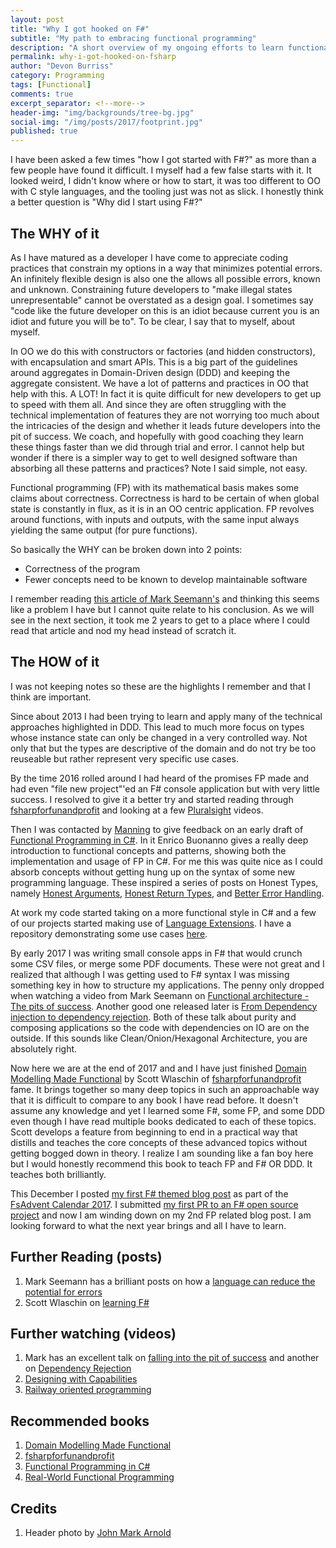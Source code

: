 ```yaml
---
layout: post
title: "Why I got hooked on F#"
subtitle: "My path to embracing functional programming"
description: "A short overview of my ongoing efforts to learn functional programming, specifically F#"
permalink: why-i-got-hooked-on-fsharp
author: "Devon Burriss"
category: Programming
tags: [Functional]
comments: true
excerpt_separator: <!--more-->
header-img: "img/backgrounds/tree-bg.jpg"
social-img: "/img/posts/2017/footprint.jpg"
published: true
---
```


I have been asked a few times "how I got started with F#?" as more than a few people have found it difficult. I myself had a few false starts with it. It looked weird, I didn't know where or how to start, it was too different to OO with C style languages, and the tooling just was not as slick. I honestly think a better question is "Why did I start using F#?"
<!--more-->

## The WHY of it

As I have matured as a developer I have come to appreciate coding practices that constrain my options in a way that minimizes potential errors. An infinitely flexible design is also one the allows all possible errors, known and unknown. Constraining future developers to "make illegal states unrepresentable" cannot be overstated as a design goal. I sometimes say "code like the future developer on this is an idiot because current you is an idiot and future you will be to". To be clear, I say that to myself, about myself.

In OO we do this with constructors or factories (and hidden constructors), with encapsulation and smart APIs. This is a big part of the guidelines around aggregates in Domain-Driven design (DDD) and keeping the aggregate consistent. We have a lot of patterns and practices in OO that help with this. A LOT! In fact it is quite difficult for new developers to get up to speed with them all. And since they are often struggling with the technical implementation of features they are not worrying too much about the intricacies of the design and whether it leads future developers into the pit of success. We coach, and hopefully with good coaching they learn these things faster than we did through trial and error. I cannot help but wonder if there is a simpler way to get to well designed software than absorbing all these patterns and practices? Note I said simple, not easy.

Functional programming (FP) with its mathematical basis makes some claims about correctness. Correctness is hard to be certain of when global state is constantly in flux, as it is in an OO centric application. FP revolves around functions, with inputs and outputs, with the same input always yielding the same output (for pure functions).

So basically the WHY can be broken down into 2 points:

- Correctness of the program
- Fewer concepts need to be known to develop maintainable software

I remember reading [this article of Mark Seemann's](http://blog.ploeh.dk/2015/04/13/less-is-more-language-features/) and thinking this seems like a problem I have but I cannot quite relate to his conclusion. As we will see in the next section, it took me 2 years to get to a place where I could read that article and nod my head instead of scratch it.

## The HOW of it

I was not keeping notes so these are the highlights I remember and that I think are important.

Since about 2013 I had been trying to learn and apply many of the technical approaches highlighted in DDD. This lead to much more focus on types whose instance state can only be changed in a very controlled way. Not only that but the types are descriptive of the domain and do not try be too reuseable but rather represent very specific use cases.

By the time 2016 rolled around I had heard of the promises FP made and had even "file new project"'ed an F# console application but with very little success. I resolved to give it a better try and started reading through [fsharpforfunandprofit](https://fsharpforfunandprofit.com/books/#downloadable-ebook-of-this-site) and looking at a few [Pluralsight](https://www.pluralsight.com/search?q=F%23&categories=course) videos.

Then I was contacted by [Manning](https://www.manning.com/) to give feedback on an early draft of [Functional Programming in C#](https://www.manning.com/books/functional-programming-in-c-sharp). In it Enrico Buonanno gives a really deep introduction to functional concepts and patterns, showing both the implementation and usage of FP in C#. For me this was quite nice as I could absorb concepts without getting hung up on the syntax of some new programming language. These inspired a series of posts on Honest Types, namely [Honest Arguments](/honest-arguments/), [Honest Return Types](/honest-return-types/), and [Better Error Handling](/better-error-handling/).

At work my code started taking on a more functional style in C# and a few of our projects started making use of [Language Extensions](https://github.com/louthy/language-ext). I have a repository demonstrating some use cases [here](https://github.com/dburriss/ElevatedExamples).

By early 2017 I was writing small console apps in F# that would crunch some CSV files, or merge some PDF documents. These were not great and I realized that although I was getting used to F# syntax I was missing something key in how to structure my applications. The penny only dropped when watching a video from Mark Seemann on [Functional architecture - The pits of success](https://www.youtube.com/watch?v=US8QG9I1XW0). Another good one released later is [From Dependency injection to dependency rejection](https://www.youtube.com/watch?v=cxs7oLGrxQ4). Both of these talk about purity and composing applications so the code with dependencies on IO are on the outside. If this sounds like Clean/Onion/Hexagonal Architecture, you are absolutely right.

Now here we are at the end of 2017 and and I have just finished [Domain Modelling Made Functional](https://fsharpforfunandprofit.com/books/#domain-modeling-made-functional-ebook-and-paper) by Scott Wlaschin of [fsharpforfunandprofit](https://fsharpforfunandprofit.com/) fame. It brings together so many deep topics in such an approachable way that it is difficult to compare to any book I have read before. It doesn't assume any knowledge and yet I learned some F#, some FP, and some DDD even though I have read multiple books dedicated to each of these topics. Scott develops a feature from beginning to end in a practical way that distills and teaches the core concepts of these advanced topics without getting bogged down in theory. I realize I am sounding like a fan boy here but I would honestly recommend this book to teach FP and F# OR DDD. It teaches both brilliantly.

This December I posted [my first F# themed blog post](/argument-for-fp/) as part of the [FsAdvent Calendar 2017](https://sergeytihon.com/2017/10/22/f-advent-calendar-in-english-2017/). I submitted [my first PR to an F# open source project](https://github.com/giraffe-fsharp/giraffe-template/pull/4) and now I am winding down on my 2nd FP related blog post. I am looking forward to what the next year brings and all I have to learn.


## Further Reading (posts)

1. Mark Seemann has a brilliant posts on how a [language can reduce the potential for errors](http://blog.ploeh.dk/2015/04/13/less-is-more-language-features/)
1. Scott Wlaschin on [learning F#](https://fsharpforfunandprofit.com/learning-fsharp/)

## Further watching (videos)

1. Mark has an excellent talk on [falling into the pit of success](https://www.youtube.com/watch?v=US8QG9I1XW0) and another on [Dependency Rejection](https://www.youtube.com/watch?v=cxs7oLGrxQ4)
1. [Designing with Capabilities](https://vimeo.com/162209391)
1. [Railway oriented programming](https://vimeo.com/113707214)

## Recommended books

1. [Domain Modelling Made Functional](https://fsharpforfunandprofit.com/books/#domain-modeling-made-functional-ebook-and-paper)
1. [fsharpforfunandprofit](https://fsharpforfunandprofit.com/books/#downloadable-ebook-of-this-site)
1. [Functional Programming in C#](https://www.manning.com/books/functional-programming-in-c-sharp)
1. [Real-World Functional Programming](https://www.manning.com/books/real-world-functional-programming)

## Credits

1. Header photo by [John Mark Arnold](https://unsplash.com/@johnmarkarnold)
